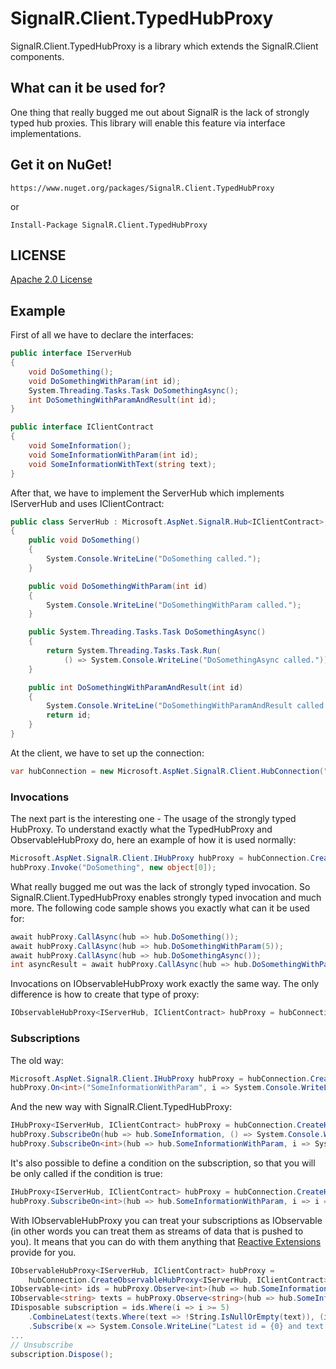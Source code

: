 # SignalR.Client.TypedHubProxy
SignalR.Client.TypedHubProxy is a library which extends the SignalR.Client components.

## What can it be used for?
One thing that really bugged me out about SignalR is the lack of strongly typed hub proxies.
This library will enable this feature via interface implementations.

## Get it on NuGet!
    https://www.nuget.org/packages/SignalR.Client.TypedHubProxy
or

    Install-Package SignalR.Client.TypedHubProxy

## LICENSE
[Apache 2.0 License](https://github.com/Gandalis/SignalR.Client.TypedHubProxy/blob/master/LICENSE.md)

## Example
First of all we have to declare the interfaces:

```csharp
public interface IServerHub
{
    void DoSomething();
    void DoSomethingWithParam(int id);
    System.Threading.Tasks.Task DoSomethingAsync();
    int DoSomethingWithParamAndResult(int id);
}

public interface IClientContract
{
    void SomeInformation();
    void SomeInformationWithParam(int id);
    void SomeInformationWithText(string text);
}
```

After that, we have to implement the ServerHub which implements IServerHub and uses IClientContract:

```csharp
public class ServerHub : Microsoft.AspNet.SignalR.Hub<IClientContract>, IServerHub
{
    public void DoSomething()
    {
        System.Console.WriteLine("DoSomething called.");
    }

    public void DoSomethingWithParam(int id)
    {
        System.Console.WriteLine("DoSomethingWithParam called.");
    }

    public System.Threading.Tasks.Task DoSomethingAsync()
    {
        return System.Threading.Tasks.Task.Run(
            () => System.Console.WriteLine("DoSomethingAsync called."));
    }

    public int DoSomethingWithParamAndResult(int id)
    {
        System.Console.WriteLine("DoSomethingWithParamAndResult called.");
        return id;
    }
}
```
At the client, we have to set up the connection: 

```csharp
var hubConnection = new Microsoft.AspNet.SignalR.Client.HubConnection("http://localhost:1337/signalr");
```
### Invocations

The next part is the interesting one - The usage of the strongly typed HubProxy.
To understand exactly what the TypedHubProxy and ObservableHubProxy do, here an example of how it is used normally:

```csharp
Microsoft.AspNet.SignalR.Client.IHubProxy hubProxy = hubConnection.CreateHubProxy("serverHub");
hubProxy.Invoke("DoSomething", new object[0]);
```
What really bugged me out was the lack of strongly typed invocation.
So SignalR.Client.TypedHubProxy enables strongly typed invocation and much more. The following code sample shows you exactly what can it be used for:

```csharp
await hubProxy.CallAsync(hub => hub.DoSomething());
await hubProxy.CallAsync(hub => hub.DoSomethingWithParam(5));
await hubProxy.CallAsync(hub => hub.DoSomethingAsync());
int asyncResult = await hubProxy.CallAsync(hub => hub.DoSomethingWithParamAndResult(5));
```

Invocations on IObservableHubProxy work exactly the same way. The only difference is how
to create that type of proxy:
```csharp
IObservableHubProxy<IServerHub, IClientContract> hubProxy = hubConnection.CreateObservableHubProxy<IServerHub, IClientContract>("serverHub");
```

### Subscriptions
The old way:
```csharp
Microsoft.AspNet.SignalR.Client.IHubProxy hubProxy = hubConnection.CreateHubProxy("serverHub");
hubProxy.On<int>("SomeInformationWithParam", i => System.Console.WriteLine("Got new information: {0}", i));
```

And the new way with SignalR.Client.TypedHubProxy:
```csharp
IHubProxy<IServerHub, IClientContract> hubProxy = hubConnection.CreateHubProxy<IServerHub, IClientContract>("serverHub");
hubProxy.SubscribeOn(hub => hub.SomeInformation, () => System.Console.WriteLine("Got some new information."));
hubProxy.SubscribeOn<int>(hub => hub.SomeInformationWithParam, i => System.Console.WriteLine("Got new information: {0}", i));
```

It's also possible to define a condition on the subscription, so that you will be only called if the condition is true:
```csharp
IHubProxy<IServerHub, IClientContract> hubProxy = hubConnection.CreateHubProxy<IServerHub, IClientContract>("serverHub");
hubProxy.SubscribeOn<int>(hub => hub.SomeInformationWithParam, i => i == 5, i => System.Console.WriteLine("Got new information where data == 5"));
```

With IObservableHubProxy you can treat your subscriptions as IObservable<T>
(in other words you can treat them as streams of data that is pushed to you).
It means that you can do with them anything that
[Reactive Extensions](https://rx.codeplex.com/) provide for you.
```csharp
IObservableHubProxy<IServerHub, IClientContract> hubProxy =
    hubConnection.CreateObservableHubProxy<IServerHub, IClientContract>("serverHub");
IObservable<int> ids = hubProxy.Observe<int>(hub => hub.SomeInformationWithParam);
IObservable<string> texts = hubProxy.Observe<string>(hub => hub.SomeInformationWithText);
IDisposable subscription = ids.Where(i => i >= 5)
    .CombineLatest(texts.Where(text => !String.IsNullOrEmpty(text)), (id, text) => new { id, text })
    .Subscribe(x => System.Console.WriteLine("Latest id = {0} and text = {1}", x.id, x.text));
...
// Unsubscribe
subscription.Dispose();
```
